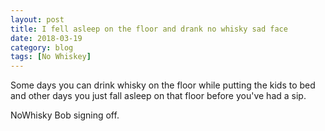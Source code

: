 ```yaml
---
layout: post
title: I fell asleep on the floor and drank no whisky sad face
date: 2018-03-19
category: blog
tags: [No Whiskey]
---
```


Some days you can drink whisky on the floor while putting the kids to bed and other days you just fall asleep on that floor before you've had a sip.

NoWhisky Bob signing off.
